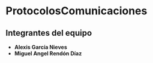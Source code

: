 # ProtocolosComunicaciones

## Integrantes del equipo

- **Alexis García Nieves**
- **Miguel Angel Rendón Díaz**
